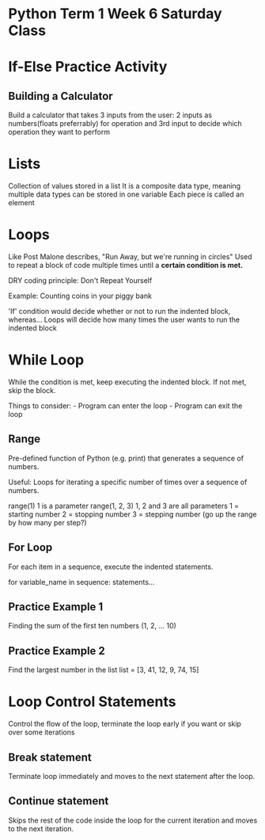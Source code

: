 # Python Term 1 Week 6 Saturday Class

# If-Else Practice Activity

## Building a Calculator
Build a calculator that takes 3 inputs from the user:
2 inputs as numbers(floats preferrably) for operation and 3rd input to decide which operation they want to perform

# Lists
Collection of values stored in a list
It is a composite data type, meaning multiple data types can be stored in one variable
Each piece is called an element

# Loops
Like Post Malone describes, "Run Away, but we're running in circles"
Used to repeat a block of code multiple times until a <strong>certain condition is met.</strong>

DRY coding principle: Don't Repeat Yourself

Example: Counting coins in your piggy bank

'If' condition would decide whether or not to run the indented block, whereas...
Loops will decide how many times the user wants to run the indented block

# While Loop
While the condition is met, keep executing the indented block. If not met, skip the block.

Things to consider:
    - Program can enter the loop
    - Program can exit the loop

## Range
Pre-defined function of Python (e.g. print) that generates a sequence of numbers.

Useful: Loops for iterating a specific number of times over a sequence of numbers.

range(1)
1 is a parameter
range(1, 2, 3)
1, 2 and 3 are all parameters
1 = starting number
2 = stopping number
3 = stepping number (go up the range by how many per step?)

## For Loop
For each item in a sequence, execute the indented statements.

for variable_name in sequence:
    statements...

## Practice Example 1
Finding the sum of the first ten numbers (1, 2, ... 10)

## Practice Example 2 
Find the largest number in the list
list = [3, 41, 12, 9, 74, 15]

# Loop Control Statements
Control the flow of the loop, terminate the loop early if you want or skip over some iterations

## Break statement
Terminate loop immediately and moves to the next statement after the loop.

## Continue statement
Skips the rest of the code inside the loop for the current iteration and moves to the next iteration.